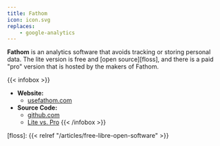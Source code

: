 ```yaml
---
title: Fathom
icon: icon.svg
replaces:
    - google-analytics
---
```


**Fathom** is an analytics software that avoids tracking or storing personal data. The lite version is free and [open source][floss], and there is a paid "pro" version that is hosted by the makers of Fathom.

{{< infobox >}}
- **Website:**
    - [usefathom.com](https://usefathom.com)
- **Source Code:**
    - [github.com](https://github.com/usefathom/fathom)
    - [Lite vs. Pro](https://github.com/usefathom/fathom#lite-vs-pro)
{{< /infobox >}}

[floss]: {{< relref "/articles/free-libre-open-software" >}}